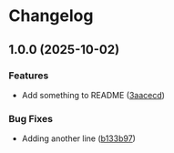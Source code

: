 # Changelog

## 1.0.0 (2025-10-02)


### Features

* Add something to README ([3aacecd](https://github.com/andrelouw-playgrounds/test-release-please/commit/3aacecde9e466452cd5514d1d2ad1b852314e154))


### Bug Fixes

* Adding another line ([b133b97](https://github.com/andrelouw-playgrounds/test-release-please/commit/b133b97b824a2f01e6e1d325d96c5716460ad930))
